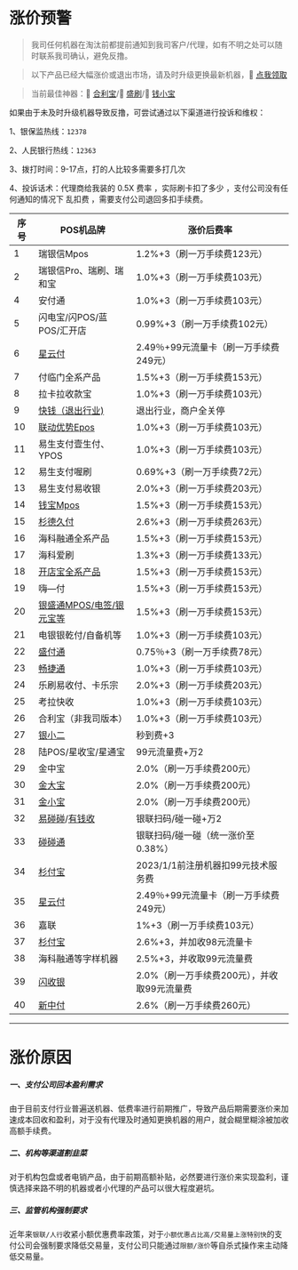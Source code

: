 # 涨价预警

> 我司任何机器在淘汰前都提前通知到我司客户/代理，如有不明之处可以随时联系我司确认，避免反撸。

> 以下产品已经大幅涨价或退出市场，请及时升级更换最新机器，:link: [点我领取](start/tool.md)

> 当前最佳神器：:link: [合利宝](tool/hlb.md)/:link: [盛刷](tool/ss.md)/:link: [钱小宝](tool/qxb.md)

如果由于未及时升级机器导致反撸，可尝试通过以下渠道进行投诉和维权：

1、银保监热线：`12378`

2、人民银行热线：`12363`

3、拨打时间：9-17点，打的人比较多需要多打几次 

4、投诉话术：代理商给我装的 0.5X 费率 ，实际刷卡扣了多少 ，支付公司没有任何通知的情况下 乱扣费 ，需要支付公司退回多扣手续费。

| 序号 | POS机品牌                                   | 涨价后费率                                  |
| ---- | ------------------------------------------- | ------------------------------------------- |
| 1    | 瑞银信Mpos                                  | 1.2%+3（刷一万手续费123元）                 |
| 2    | 瑞银信Pro、瑞刷、瑞和宝                     | 1.0%+3（刷一万手续费103元）                 |
| 4    | 安付通                                      | 1.0%+3（刷一万手续费103元）                 |
| 5    | 闪电宝/闪POS/蓝POS/汇开店                   | 0.99%+3（刷一万手续费102元）                |
| 6    | [星云付](tool/xyf.md)                       | 2.49％+99元流量卡（刷一万手续费249元）      |
| 7    | 付临门全系产品                              | 1.5%+3（刷一万手续费153元）                 |
| 8    | 拉卡拉收款宝                                | 1.0%+3（刷一万手续费103元）                 |
| 9    | [快钱（退出行业)](tool/kq.md)               | 退出行业，商户全关停                        |
| 10   | [联动优势Epos](tool/ldys.md)                | 1.0%+3（刷一万手续费103元）                 |
| 11   | 易生支付壹生付、YPOS                        | 1.0%+3（刷一万手续费103元）                 |
| 12   | 易生支付喔刷                                | 0.69%+3（刷一万手续费72元）                 |
| 13   | 易生支付易收银                              | 2.0%+3（刷一万手续费203元）                 |
| 14   | [钱宝Mpos](tool/qb.md)                      | 1.5%+3（刷一万手续费153元）                 |
| 15   | [杉德久付](tool/sdjf.md)                    | 2.6%+3（刷一万手续费263元）                 |
| 16   | 海科融通全系产品                            | 1.5%+3（刷一万手续费153元）                 |
| 17   | 海科爱刷                                    | 1.3%+3（刷一万手续费133元）                 |
| 18   | [开店宝全系产品](tool/kdb.md)               | 1.5%+3（刷一万手续费153元）                 |
| 19   | 嗨—付                                       | 1.5%+3（刷一万手续费153元）                 |
| 20   | [银盛通MPOS/电签/银元宝等](tool/yst.md)     | 1.5%+3（刷一万手续费153元）                 |
| 21   | 电银银乾付/自备机等                         | 1.0%+3（刷一万手续费103元）                 |
| 22   | [盛付通](tool/sft.md)                       | 0.75％+3（刷一万手续费78元）                |
| 23   | [畅捷通](tool/cjt.md)                       | 1.0%+3（刷一万手续费103元）                 |
| 24   | 乐刷易收付、卡乐宗                          | 2.0%+3（刷一万手续费203元）                 |
| 25   | 考拉快收                                    | 1.0%+3（刷一万手续费103元）                 |
| 26   | 合利宝（非我司版本）                        | 1.0%+3（刷一万手续费103元）                 |
| 27   | [银小二](tool/yxe.md)                       | 秒到费+3                                    |
| 28   | 陆POS/星收宝/星通宝                         | 99元流量费+万2                              |
| 29   | 金中宝                                      | 2.0%（刷一万手续费200元）                   |
| 30   | [金大宝](tool/jdb.md)                       | 2.0%（刷一万手续费200元）                   |
| 31   | [金小宝](tool/jxb.md)                       | 2.0%（刷一万手续费200元）                   |
| 32   | [易碰碰](tool/ypp.md)/[有钱收](tool/yqs.md) | 银联扫码/碰一碰+万2                         |
| 33   | [碰碰通](tool/ppt.md)                       | 银联扫码/碰一碰（统一涨价至0.38%）          |
| 34   | [杉付宝](tool/sfb.md)                       | 2023/1/1前注册机器扣99元技术服务费          |
| 35   | [星云付](tool/xyf.md)                       | 2.49％+99元流量卡（刷一万手续费249元）      |
| 36   | 嘉联                                        | 1%+3（刷一万手续费103元）                   |
| 37   | [杉付宝](tool/sfb.md)                       | 2.6%+3，并加收98元流量卡                    |
| 38   | 海科融通等字样机器                          | 2.5%+3，并收取99元流量费                    |
| 39   | [闪收银](tool/ssy.md)                       | 2.0%（刷一万手续费200元），并收取99元流量费 |
| 40   | [新中付](tool/xzf.md)                       | 2.6%（刷一万手续费260元）                   |

---

# 涨价原因

##### 一、支付公司回本盈利需求

由于目前支付行业普遍送机器、低费率进行前期推广，导致产品后期需要涨价来加速成本回收和盈利，对于没有代理及时通知更换机器的用户，就会糊里糊涂被加收高额手续费。

##### 二、机构等渠道割韭菜

对于机构包盘或者电销产品，由于前期高额补贴，必然要进行涨价来实现盈利，谨慎选择来路不明的机器或者小代理的产品可以很大程度避坑。

##### 三、监管机构强制要求

近年来`银联/人行`收紧小额优惠费率政策，对于`小额优惠占比高/交易量上涨特别快`的支付公司会强制要求降低交易量，支付公司只能通过`限额/涨价`等自杀式操作来主动降低交易量。
